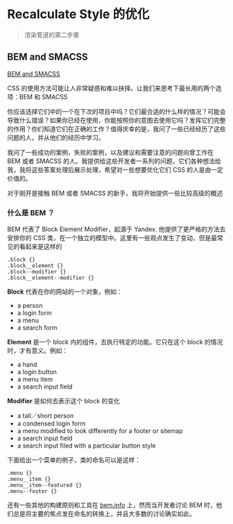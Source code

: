 # Recalculate Style 的优化

> 渲染管道的第二步骤

## BEM and SMACSS

[BEM and SMACSS](https://www.sitepoint.com/bem-smacss-advice-from-developers/)

CSS 的使用方法可能让人非常疑惑和难以抉择。让我们来思考下最长用的两个选项：BEM 和 SMACSS

你应该选择它们中的一个在下次的项目中吗？它们最合适的什么样的情况？可能会导致什么错误？如果你已经在使用，你能按照你的意图去使用它吗？发挥它们完整的作用？你们知道它们在正确的工作？值得庆幸的是，我问了一些已经经历了这些问题的人，并从他们的经历中学习。

我问了一些成功的案例，失败的案例，以及建议和需要注意的问题向曾工作在 BEM 或者 SMACSS 的人。我提供给这些开发者一系列的问题，它们各种想法给我，我将这些答案处理后展示处理，希望对一些想要优化它们 CSS 的人是由一定价值的。

对于刚开是接触 BEM 或者 SMACSS 的新手，我将开始提供一些比较高级的概述

### 什么是 BEM ？

BEM 代表了 Block Element Modifier，起源于 Yandex. 他提供了更严格的方法去安排你的 CSS 类，在一个独立的模型中。这里有一些观点发生了变动，但是最常见的看起来是这样的

```
.block {}
.block__element {}
.block--modifier {}
.block__element--modifier {}
```
**Block** 代表在你的网站的一个对象，例如：

* a person
* a login form
* a menu
* a search form

**Element** 是一个 block  内的组件，去执行特定的功能。它只在这个 block 的情况时，才有意义。例如：

* a hand
* a login button
* a menu item
* a search input field

**Modifier** 是如何去表示这个 block 的变化

* a tall／short person 
* a condensed login form
* a menu modified to look differently for a footer or sitemap
* a search input field
* a search input filed with a particular button style

下面给出一个菜单的例子，类的命名可以是这样：

```
.menu {}
.menu__item {}
.menu__item--featured {}
.menu--footer {}
```

还有一些其他的构建原则和工具在 [bem.info](https://www.bem.info/) 上，然而当开发者讨论 BEM 时，他们总是将主要的焦点发在命名的转换上，并且大多数的讨论确实如此。







